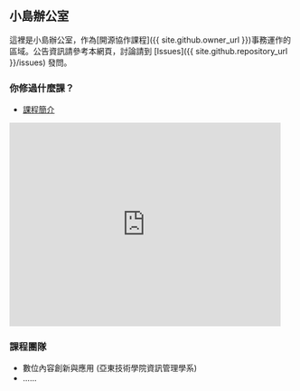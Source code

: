## 小島辦公室
這裡是小島辦公室，作為[開源協作課程]({{ site.github.owner_url }})事務運作的區域。公告資訊請參考本網頁，討論請到 [Issues]({{ site.github.repository_url }}/issues) 發問。

### 你修過什麼課？
* [課程簡介](https://gitpitch.com/mini-island/mini-island.github.io)
<iframe width='480' height='360' src='https://gitpitch.com/mini-island/mini-island.github.io/master?grs=github&t=white' frameborder='0' allowfullscreen></iframe>

### 課程團隊
* 數位內容創新與應用 (亞東技術學院資訊管理學系)
* ......
